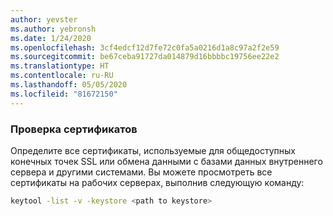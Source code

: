 ```yaml
---
author: yevster
ms.author: yebronsh
ms.date: 1/24/2020
ms.openlocfilehash: 3cf4edcf12d7fe72c0fa5a0216d1a8c97a2f2e59
ms.sourcegitcommit: be67ceba91727da014879d16bbbbc19756ee22e2
ms.translationtype: HT
ms.contentlocale: ru-RU
ms.lasthandoff: 05/05/2020
ms.locfileid: "81672150"
---
```

### <a name="inventory-certificates"></a>Проверка сертификатов

Определите все сертификаты, используемые для общедоступных конечных точек SSL или обмена данными с базами данных внутреннего сервера и другими системами. Вы можете просмотреть все сертификаты на рабочих серверах, выполнив следующую команду:

```bash
keytool -list -v -keystore <path to keystore>
```
